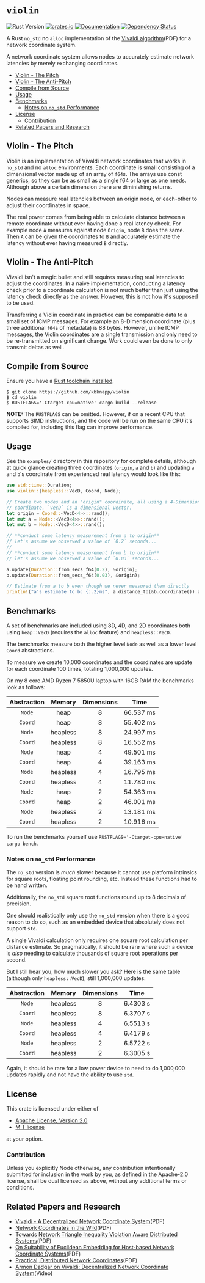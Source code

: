 # `violin`

![Rust Version][rustc-image]
[![crates.io][crate-image]][crate-link]
[![Documentation][docs-image]][docs-link]
[![Dependency Status][deps-image]][deps-link]

A Rust `no_std` no `alloc` implementation of the [Vivaldi algorithm][1](PDF)
for a network coordinate system.

A network coordinate system allows nodes to accurately estimate network
latencies by merely exchanging coordinates.


<!-- vim-markdown-toc GFM -->

* [Violin - The Pitch](#violin---the-pitch)
* [Violin - The Anti-Pitch](#violin---the-anti-pitch)
* [Compile from Source](#compile-from-source)
* [Usage](#usage)
* [Benchmarks](#benchmarks)
    * [Notes on `no_std` Performance](#notes-on-no_std-performance)
* [License](#license)
    * [Contribution](#contribution)
* [Related Papers and Research](#related-papers-and-research)

<!-- vim-markdown-toc -->

## Violin - The Pitch

Violin is an implementation of Vivaldi network coordinates that works in
`no_std` and no `alloc` environments. Each coordinate is small consisting of a
dimensional vector made up of an array of `f64`s. The arrays use const
generics, so they can be as small as a single f64 or large as one needs.
Although above a certain dimension there are diminishing returns.

Nodes can measure real latencies between an origin node, or each-other to
adjust their coordinates in space.

The real power comes from being able to calculate distance between a remote
coordinate without ever having done a real latency check. For example node `A`
measures against node `Origin`, node `B` does the same. Then `A` can be given
the coordinates to `B` and accurately estimate the latency without ever having
measured `B` directly.

## Violin - The Anti-Pitch

Vivaldi isn't a magic bullet and still requires measuring real latencies to
adjust the coordinates. In a naive implementation, conducting a latency check
prior to a coordinate calculation is not much better than just using the
latency check directly as the answer. However, this is not how it's supposed to
be used.

Transferring a Violin coordinate in practice can be comparable data to a small
set of ICMP messages. For example an 8-Dimension coordinate (plus three 
additional `f64`s of metadata) is 88 bytes. However, unlike ICMP messages, the
Violin coordinates are a single transmission and only need to be re-transmitted
on significant change. Work could even be done to only transmit deltas as well.

## Compile from Source

Ensure you have a [Rust toolchain installed][rustup].

```
$ git clone https://github.com/kbknapp/violin
$ cd violin
$ RUSTFLAGS='-Ctarget-cpu=native' cargo build --release
```

**NOTE:** The `RUSTFLAGS` can be omitted. However, if on a recent CPU that
supports SIMD instructions, and the code will be run on the same CPU it's
compiled for, including this flag can improve performance.

## Usage

See the `examples/` directory in this repository for complete details, although
at quick glance creating three coordinates (`origin`, `a` and `b`) and updating
`a` and `b`'s coordinate from experienced real latency would look like this:

```rust
use std::time::Duration;
use violin::{heapless::VecD, Coord, Node};

// Create two nodes and an "origin" coordinate, all using a 4-Dimensional
// coordinate. `VecD` is a dimensional vector.
let origin = Coord::<VecD<4>>::rand();
let mut a = Node::<VecD<4>>::rand();
let mut b = Node::<VecD<4>>::rand();

// **conduct some latency measurement from a to origin**
// let's assume we observed a value of `0.2` seconds...
//
// **conduct some latency measurement from b to origin**
// let's assume we observed a value of `0.03` seconds...

a.update(Duration::from_secs_f64(0.2), &origin);
b.update(Duration::from_secs_f64(0.03), &origin);

// Estimate from a to b even though we never measured them directly
println!("a's estimate to b: {:.2}ms", a.distance_to(&b.coordinate()).as_millis());
```

## Benchmarks

A set of benchmarks are included using 8D, 4D, and 2D coordinates both using
`heap::VecD` (requires the `alloc` feature) and `heapless::VecD`. 

The benchmarks measure both the higher level `Node` as well as a lower level
`Coord` abstractions.

To measure we create 10,000 coordinates and the coordinates are
update for each coordinate 100 times, totaling 1,000,000 updates.

On my 8 core AMD Ryzen 7 5850U laptop with 16GB RAM the benchmarks look as
follows:

| Abstraction | Memory   | Dimensions | Time |
| :-: | :-:      | :-:        | :-:  |
| `Node` | heap     | 8          | 66.537 ms |
| `Coord` | heap     | 8          | 55.402 ms |
| `Node` | heapless | 8          | 24.997 ms |
| `Coord` | heapless | 8          | 16.552 ms |
| `Node` | heap     | 4          | 49.501 ms |
| `Coord` | heap     | 4          | 39.163 ms |
| `Node` | heapless | 4          | 16.795 ms |
| `Coord` | heapless | 4          | 11.780 ms |
| `Node` | heap     | 2          | 54.363 ms |
| `Coord` | heap     | 2          | 46.001 ms |
| `Node` | heapless | 2          | 13.181 ms |
| `Coord` | heapless | 2          | 10.916 ms |

To run the benchmarks yourself use `RUSTFLAGS='-Ctarget-cpu=native' cargo bench`.

### Notes on `no_std` Performance

The `no_std` version is _much_ slower because it cannot use platform intrinsics
for square roots, floating point rounding, etc. Instead these functions had to
be hand written.

Additionally, the `no_std` square root functions round up to 8 decimals of
precision.

One should realistically only use the `no_std` version when there is a good
reason to do so, such as an embedded device that absolutely does not support
`std`.

A single Vivaldi calculation only requires one square root calculation per
distance estimate. So pragmatically, it should be rare where such a device is
_also_ needing to calculate thousands of square root operations per second.

But I still hear you, how much slower you ask? Here is the same table (although
only `heapless::VecD`), still 1,000,000 updates:

| Abstraction | Memory   | Dimensions | Time |
| :-: | :-:      | :-:        | :-:  |
| `Node` | heapless | 8          | 6.4303 s  |
| `Coord` | heapless | 8          | 6.3707 s |
| `Node` | heapless | 4          | 6.5513 s |
| `Coord` | heapless | 4          | 6.4179 s |
| `Node` | heapless | 2          |  6.5722 s|
| `Coord` | heapless | 2          |  6.3005 s |

Again, it should be rare for a low power device to need to do
1,000,000 updates rapidly and not have the ability to use `std`.

## License

This crate is licensed under either of

 * [Apache License, Version 2.0](http://www.apache.org/licenses/LICENSE-2.0)
 * [MIT license](http://opensource.org/licenses/MIT)

at your option.

### Contribution

Unless you explicitly Node otherwise, any contribution intentionally submitted
for inclusion in the work by you, as defined in the Apache-2.0 license, shall be
dual licensed as above, without any additional terms or conditions.

## Related Papers and Research

- [Vivaldi - A Decentralized Network Coordinate System][1](PDF)
- [Network Coordinates in the Wild][2](PDF)
- [Towards Network Triangle Inequality Violation Aware Distributed Systems][3](PDF)
- [On Suitability of Euclidean Embedding for Host-based Network Coordinate Systems][4](PDF)
- [Practical, Distributed Network Coordinates][5](PDF)
- [Armon Dadgar on Vivaldi: Decentralized Network Coordinate System][6](Video)

[//]: # (badges)

[rustc-image]: https://img.shields.io/badge/rustc-1.59+-blue.svg
[crate-image]: https://img.shields.io/crates/v/violin.svg
[crate-link]: https://crates.io/crates/violin
[docs-image]: https://docs.rs/violin/badge.svg
[docs-link]: https://docs.rs/violin
[deps-image]: https://deps.rs/repo/github/kbknapp/violin/status.svg
[deps-link]: https://deps.rs/repo/github/kbknapp/violin

[//]: # (links)

[rustup]: https://rustup.rs
[1]: https://pdos.csail.mit.edu/papers/vivaldi:sigcomm/paper.pdf
[2]: https://www.usenix.org/legacy/event/nsdi07/tech/full_papers/ledlie/ledlie.pdf
[3]: https://www.cs.rice.edu/~eugeneng/papers/IMC07.pdf
[4]: https://www-users.cse.umn.edu/~zhang089/Papers/Lee-Suitability-tonfinal.pdf
[5]: http://www.news.cs.nyu.edu/~jinyang/pub/hotnets03.pdf
[6]: https://youtu.be/AszPoJjWK9Q?t=1690
